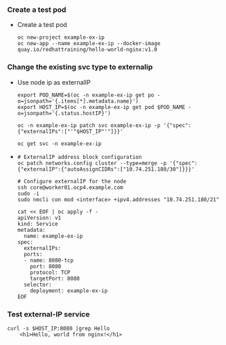 ### Create a test pod
* Create a test pod
  ```
  oc new-project example-ex-ip
  oc new-app --name example-ex-ip --docker-image quay.io/redhattraining/hello-world-nginx:v1.0
  ```

### Change the existing svc type to externalip
* Use node ip as externalIP  
  ```
  export POD_NAME=$(oc -n example-ex-ip get po -o=jsonpath='{.items[*].metadata.name}')
  export HOST_IP=$(oc -n example-ex-ip get pod $POD_NAME -o=jsonpath='{.status.hostIP}')

  oc -n example-ex-ip patch svc example-ex-ip -p '{"spec":{"externalIPs":["'"$HOST_IP"'"]}}'

  oc get svc -n example-ex-ip
  ```

* 
  ```
  # ExternalIP address block configuration
  oc patch networks.config cluster --type=merge -p '{"spec":{"externalIP":{"autoAssignCIDRs":["10.74.251.180/30"]}}}'

  # Configure externalIP for the node
  ssh core@worker01.ocp4.example.com
  sudo -i
  sudo nmcli con mod <interface> +ipv4.addresses "10.74.251.180/21"

  cat << EOF | oc apply -f -
  apiVersion: v1
  kind: Service
  metadata:
    name: example-ex-ip
  spec:
    externalIPs:
    ports:
    - name: 8080-tcp
      port: 8080
      protocol: TCP
      targetPort: 8080
    selector:
      deployment: example-ex-ip
  EOF
  ```

### Test external-IP service
~~~
curl -s $HOST_IP:8080 |grep Hello
    <h1>Hello, world from nginx!</h1>
~~~
